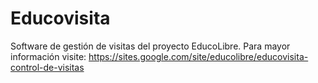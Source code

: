 # Educovisita
Software de gestión de visitas del proyecto EducoLibre.
Para mayor información visite: https://sites.google.com/site/educolibre/educovisita-control-de-visitas
